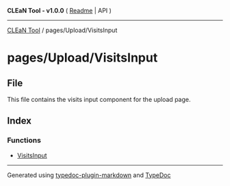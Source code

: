 **CLEaN Tool - v1.0.0** ( [Readme](../../../README.md) \| API )

***

[CLEaN Tool](../../../modules.md) / pages/Upload/VisitsInput

# pages/Upload/VisitsInput

## File

This file contains the visits input component for the upload page.

## Index

### Functions

- [VisitsInput](functions/VisitsInput.md)

***

Generated using [typedoc-plugin-markdown](https://www.npmjs.com/package/typedoc-plugin-markdown) and [TypeDoc](https://typedoc.org/)
